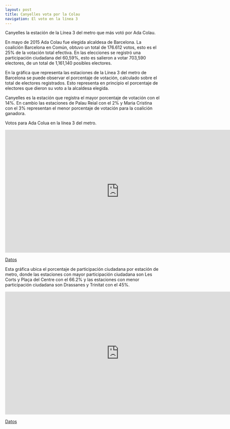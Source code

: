 ```yaml
---
layout: post
title: Canyelles vota por la Colau
navigation: El voto en la línea 3
---
```


Canyelles la estación de la Línea 3 del metro que más votó por Ada Colau.


En mayo de 2015 Ada Colau fue elegida alcaldesa de Barcelona. La coalición Barcelona en Común, obtuvo un total de 176.612 votos, esto es el 25% de la votación total efectiva. En las elecciones se registró una participación ciudadana del 60,59%, esto es salieron a votar 703,590 electores, de un total de 1,161,140 posibles electores.


En la gráfica que representa las estaciones de la Línea 3 del metro de Barcelona se puede observar el porcentaje de votación, calculado sobre el total de electores registrados. Esto representa en principio el porcentaje de electores que dieron su voto a la alcaldesa elegida.

Canyelles es la estación que registra el mayor porcentaje de votación con el 14%. En cambio las estaciones de Palau Reial con el 2% y Maria Cristina con el 3% representan el menor porcentaje de votación para la coalición ganadora.

Votos para Ada Colua en la línea 3 del metro.

<iframe width="740" height="400" scrolling="no" frameborder="no" src="https://fusiontables.google.com/embedviz?containerId=googft-gviz-canvas&amp;q=select+col2%3E%3E0%2C+col10%3E%3E0%2C+col15%3E%3E1+from+1YWvujZYqgzAbkfp5cHOz6u3CrmWvAIHCd1KwNLsP+order+by+col10%3E%3E0+asc+limit+26&amp;viz=GVIZ&amp;t=LINE&amp;uiversion=2&amp;gco_forceIFrame=true&amp;gco_hasLabelsColumn=true&amp;gco_vAxes=%5B%7B%22title%22%3Anull%2C+%22minValue%22%3Anull%2C+%22maxValue%22%3Anull%2C+%22useFormatFromData%22%3Atrue%2C+%22viewWindow%22%3A%7B%22max%22%3Anull%2C+%22min%22%3Anull%7D%7D%2C%7B%22useFormatFromData%22%3Atrue%2C+%22viewWindow%22%3A%7B%22max%22%3Anull%2C+%22min%22%3Anull%7D%2C+%22minValue%22%3Anull%2C+%22maxValue%22%3Anull%2C+%22textStyle%22%3A%7B%22color%22%3A%22none%22%2C+%22fontSize%22%3A12%7D%7D%5D&amp;gco_useFirstColumnAsDomain=true&amp;gco_legacyScatterChartLabels=true&amp;gco_curveType=&amp;gco_booleanRole=certainty&amp;gco_lineWidth=2&amp;gco_hAxis=%7B%22useFormatFromData%22%3Atrue%2C+%22minValue%22%3Anull%2C+%22maxValue%22%3Anull%2C+%22viewWindow%22%3Anull%2C+%22viewWindowMode%22%3Anull%7D&amp;gco_legend=none&amp;gco_series=%7B%220%22%3A%7B%22targetAxisIndex%22%3A1%2C+%22color%22%3A%22none%22%7D%2C+%221%22%3A%7B%22color%22%3A%22%2338761d%22%7D%7D&amp;width=740&amp;height=400"></iframe>

[Datos](https://fusiontables.google.com/data?docid=1YWvujZYqgzAbkfp5cHOz6u3CrmWvAIHCd1KwNLsP#chartnew:id=3)

 Esta gráfica ubica el porcentaje de participación ciudadana por estación de metro, donde las estaciones con mayor participación ciudadana son Les Corts y Plaça del Centre con el 66.2% y las estaciones con menor participación ciudadana son Drassanes y Trinitat con el 45%. 
<iframe width="740" height="400" scrolling="no" frameborder="no" src="https://fusiontables.google.com/embedviz?containerId=googft-gviz-canvas&amp;q=select+col2%3E%3E0%2C+col3%3E%3E1%2C+col10%3E%3E0+from+1phXhBl3IYFJFaS5Yt1IlPcfq2PNFsmiJzEXTD4Yy+order+by+col10%3E%3E0+asc+limit+26&amp;viz=GVIZ&amp;t=LINE&amp;uiversion=2&amp;gco_forceIFrame=true&amp;gco_hasLabelsColumn=true&amp;gco_vAxes=%5B%7B%22title%22%3Anull%2C+%22minValue%22%3Anull%2C+%22maxValue%22%3Anull%2C+%22useFormatFromData%22%3Atrue%2C+%22viewWindow%22%3A%7B%22max%22%3Anull%2C+%22min%22%3Anull%7D%7D%2C%7B%22useFormatFromData%22%3Atrue%2C+%22viewWindow%22%3A%7B%22max%22%3Anull%2C+%22min%22%3Anull%7D%2C+%22minValue%22%3Anull%2C+%22maxValue%22%3Anull%2C+%22titleTextStyle%22%3A%7B%22color%22%3A%22%23ffffff%22%2C+%22fontSize%22%3A12%2C+%22italic%22%3Atrue%7D%2C+%22textStyle%22%3A%7B%22color%22%3A%22%23ffffff%22%2C+%22fontSize%22%3A12%7D%7D%5D&amp;gco_useFirstColumnAsDomain=true&amp;gco_legacyScatterChartLabels=true&amp;gco_curveType=&amp;gco_booleanRole=certainty&amp;gco_lineWidth=2&amp;gco_hAxis=%7B%22useFormatFromData%22%3Atrue%2C+%22minValue%22%3Anull%2C+%22maxValue%22%3Anull%2C+%22viewWindow%22%3Anull%2C+%22viewWindowMode%22%3Anull%2C+%22textStyle%22%3A%7B%22color%22%3A%22%23000000%22%2C+%22fontSize%22%3A12%7D%7D&amp;gco_legend=none&amp;gco_series=%7B%220%22%3A%7B%22color%22%3A%22%2338761d%22%7D%2C+%221%22%3A%7B%22color%22%3A%22none%22%2C+%22targetAxisIndex%22%3A0%7D%2C+%222%22%3A%7B%22color%22%3A%22none%22%2C+%22targetAxisIndex%22%3A1%7D%7D&amp;gco_legendTextStyle=%7B%22color%22%3A%22%23f3f3f3%22%2C+%22fontSize%22%3A12%7D&amp;gco_title=PARTICIPACI%C3%93N+CIUDADANA+2015&amp;width=740&amp;height=400"></iframe>

[Datos](https://fusiontables.google.com/data?docid=1phXhBl3IYFJFaS5Yt1IlPcfq2PNFsmiJzEXTD4Yy#chartnew:id=4)
